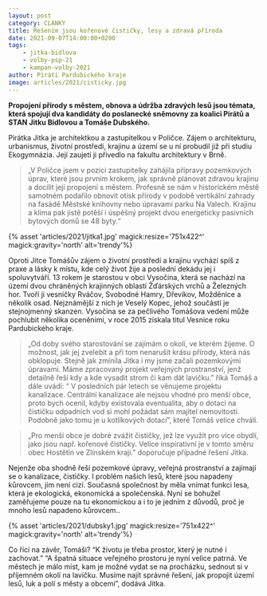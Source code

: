 ```yaml
---
layout: post
category: CLANKY
title: Řešením jsou kořenové čističky, lesy a zdravá příroda 
date: 2021-09-07T14:00:00+0200
tags: 
    - jitka-bidlova
    - volby-psp-21
    - kampan-volby-2021
author: Piráti Pardubického kraje
image: articles/2021/cisticky.jpg
---
```


**Propojení přírody s městem, obnova a údržba zdravých lesů jsou témata, která spojují dva kandidáty do poslanecké sněmovny za koalici Pirátů a STAN Jitku Bidlovou a Tomáše Dubského.**

Pirátka Jitka je architektkou a zastupitelkou v Poličce. Zájem o architekturu, urbanismus, životní prostředí, krajinu a území se u ní probudil již při studiu Ekogymnázia. Její zaujetí ji přivedlo na fakultu architektury v Brně. 

>„V Poličce jsem v pozici zastupitelky zahájila přípravy pozemkových úprav, které jsou prvním krokem, jak správně plánovat zdravou krajinu a docílit její propojení s městem. Profesně se nám v historickém městě samotném podařilo obnovit otisk přírody v podobě vertikální zahrady na fasádě Městské knihovny nebo úpravami parku Na Valech. Krajinu a klima pak jistě potěší i úspěšný projekt dvou energeticky pasivních bytových domů se 48 byty.“


{% asset 'articles/2021/jitka1.jpg' magick:resize='751x422^' magick:gravity='north' alt='trendy'%}


Oproti Jitce Tomášův zájem o životní prostředí a krajinu vychází spíš z praxe a lásky k místu, kde celý život žije a poslední dekádu jej i spoluvytváří. 13 rokem je starostou v obci Vysočina, která se nachází na území dvou chráněných krajinných oblastí Žďárských vrchů a Železných hor. Tvoří ji vesničky  Rváčov, Svobodné Hamry, Dřevíkov, Možděnice a několik osad. Nejznámější z nich je Veselý Kopec, jehož součástí je stejnojmenný skanzen. Vysočina se za pečlivého Tomášova vedení může pochlubit několika oceněními, v roce 2015 získala titul Vesnice roku Pardubického kraje. 

>„Od doby svého starostování se zajímám o okolí, ve kterém žijeme. O možnost, jak jej zvelebit a při tom nenarušit krásu přírody, která nás obklopuje. Stejně jak zmínila Jitka i my jsme začali pozemkovými úpravami. Máme zpracovaný projekt veřejných prostranství, jenž detailně řeší kdy a kde vysadit strom či kam dát lavičku.” říká Tomáš a dále uvádí: “ V posledních pár letech se věnujeme projektu kanalizace. Centrální kanalizace ale nejsou vhodné pro menší obce, proto bych ocenil, kdyby existovala eventualita, aby o dotaci na čističku odpadních vod si mohl požádat sám majitel nemovitosti. Podobně jako tomu je u kotlíkových dotací”, které Tomáš velice chválí.

>„Pro menší obce je dobré zvážit čističky, jež lze využít pro více obydlí, jako jsou např. kořenové čističky. Velice inspirativní je v tomto směru obec Hostětín ve Zlínském kraji.” doporučuje případné řešení Jitka.

Nejenže oba shodně řeší pozemkové úpravy, veřejná prostranství a zajímají se o kanalizace, čističky. I problém našich lesů, které jsou napadeny kůrovcem, jim není cizí. 
Současná společnost by měla vnímat funkci lesa, která je ekologická, ekonomická a společenská. Nyní se bohužel zaměřujeme pouze na tu ekonomickou a i to je jedním z důvodů, proč je mnoho lesů napadeno kůrovcem..


{% asset 'articles/2021/dubsky1.jpg' magick:resize='751x422^' magick:gravity='north' alt='trendy'%}


Co říci na závěr, Tomáši?
“K životu je třeba prostor, který je nutné i zachovat.”
“A špatná situace veřejného prostoru je nyní velice patrná. Ve městech je málo míst, kam je možné vydat se na procházku, sednout si v příjemném okolí na lavičku. Musíme najít správné řešení, jak propojit území lesů, luk a polí s městy a obcemi”, dodává Jitka.

